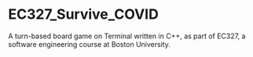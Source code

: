 # EC327_Survive_COVID
A turn-based board game on Terminal written in C++, as part of EC327, a software engineering course at Boston University. 
